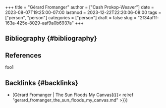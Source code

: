 +++
title = "Gérard Fromanger"
author = ["Cash Prokop-Weaver"]
date = 2023-08-07T19:25:00-07:00
lastmod = 2023-12-22T22:20:06-08:00
tags = ["person", "person"]
categories = ["person"]
draft = false
slug = "2f34af1f-163a-425e-8029-aaf9a0b6937a"
+++

## Bibliography {#bibliography}

## References

<style>.csl-entry{text-indent: -1.5em; margin-left: 1.5em;}</style><div class="csl-bib-body">
</div>

foo1


## Backlinks {#backlinks}

-   [Gérard Fromanger | The Sun Floods My Canvas]({{< relref "gerard_fromanger_the_sun_floods_my_canvas.md" >}})
